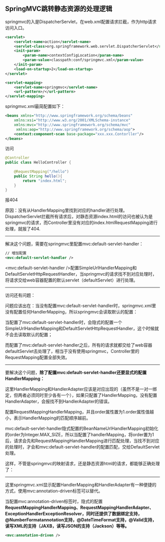 ## SpringMVC跳转静态资源的处理逻辑

springmvc的入是DispatcherServlet，在web.xml配置请求拦截，作为http请求访问入口。

```xml
<servlet>
    <servlet-name>action</servlet-name>
    <servlet-class>org.springframework.web.servlet.DispatcherServlet</servlet-class>
    <init-param>
        <param-name>contextConfigLocation</param-name>
        <param-value>classpath:conf/springmvc.xml</param-value>
    </init-param>
    <load-on-startup>2</load-on-startup>
</servlet>

<servlet-mapping>
	<servlet-name>springmvc</servlet-name>
    <url-pattern>/</url-pattern>
</servlet-mapping>
```

springmvc.xml最简配置如下：

```xml
<beans xmlns="http://www.springframework.org/schema/beans"  
	xmlns:xsi="http://www.w3.org/2001/XMLSchema-instance" 
	xmlns:mvc="http://www.springframework.org/schema/mvc"
	 xmlns:aop="http://www.springframework.org/schema/aop">
	<context:component-scan base-package="xxx.xxx.Contorller"/>
</beans>
```

访问

```java
@Controller
public class HelloController {
    
    @RequestMapping("/hello")
    public String hello(){
        return "index.html";
    }
}
```

报404

原因：没有从HandlerMapping里找到对应的handler进行处理。DispatcherServlet拦截所有请求后，对静态资源index.html的访问也被认为是springmvc的请求，而Controller里没有对应的index.htmlRequestMapping进行处理，就报了404.

---

解决这个问题，需要在springmvc里配置mvc:default-servlet-handler：

```xml
// 增加配置
<mvc:default-servlet-handler />
```

<mvc:default-servlet-handler />配置SimpleUrlHandlerMapping和DefaultServletHttpRequestHandler，当springmvc的请求找不到对应处理时，将请求交给web容器配置的默认servlet（defaultServlet）进行处理。

---

访问还有问题：

问题应该出在：当没有配置mvc:default-servlet-handler时，springmvc.xml里没有配置任何HandlerMapping，所以springmvc会读取默认的配置：

当配置了mvc:default-servlet-handler时，会隐式的配置一个SimpleUrlHandlerMapping和DefaultServletHttpRequestHandler，这个时候就不会去读取默认的配置；

而配置了mvc:default-servlet-handler之后，所有的请求就都交给了web容器defaultServlet去处理了，相当于没有使用springmvc，Controller里的RequestMapping配置全部失效。

---

要解决这个问题，**除了配置mvc:default-servlet-handler还要显式的配置HandlerMapping：**

这里HandlerMapping和HandlerAdapter应该是对应出现的（虽然不是一对一绑定，但两者必须同时至少各有一个），如果只配置了HandlerMapping，没有配置HandlerAdapter，会报找不到HandlerAdapter的错误。

配置RequestMappingHandlerMapping，并且order属性置为1.order属性值越小，表示HandlerMapping的匹配顺序越前。

mvc:default-servlet-handler隐式配置的BeanNameUrlHandlerMapping初始化的order为Integer.MAX_SIZE，所以当配置了handlerMapping，将order置为1后，请求会先和RequestMappingHandlerMapping进行匹配处理，当找不到对应的处理时，才会和mvc:default-servlet-handler的配置匹配，交给DefaultServlet处理。

这样，不管是springmvc的映射请求，还是静态资源html的请求，都能够正确处理了：

---

这里springmvc.xml显示配置HandlerMapping和HandlerAdapter有一种便捷的方式，使用mvc:annotation-driven标签可以替代。

当配置mvc:annotation-driven标签时，隐式的配置**RequestMappingHandlerMapping、RequestMappingHandlerAdapter、ExceptionHandlerExceptionResolver，同时还提供了数据绑定支持，@NumberFormatannotation支持，@DateTimeFormat支持，@Valid支持，读写XML的支持（JAXB，读写JSON的支持（Jackson）等等。**

```xml
<mvc:annotation-driven />
```

